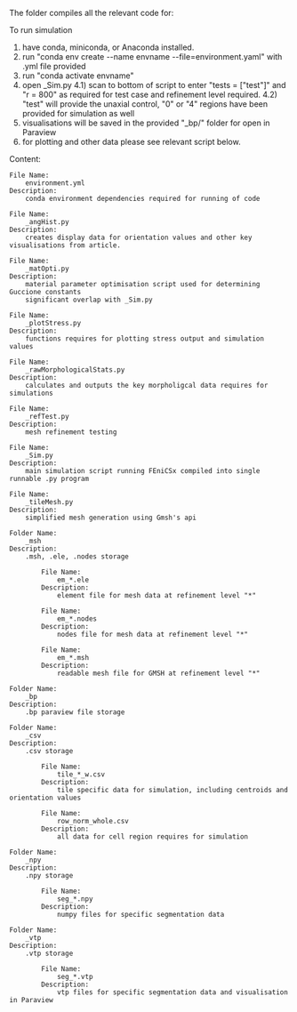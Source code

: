The folder compiles all the relevant code for:

To run simulation

1) have conda, miniconda, or Anaconda installed.
2) run "conda env create --name envname --file=environment.yaml" with .yml file provided
3) run "conda activate envname"
4) open _Sim.py
    4.1) scan to bottom of script to enter "tests = ["test"]" and "r = 800" as required for
            test case and refinement level required. 
    4.2) "test" will provide the unaxial control, "0" or "4" regions have been provided for
            simulation as well
5) visualisations will be saved in the provided "_bp/" folder for open in Paraview
6) for plotting and other data please see relevant script below.

Content:

    File Name: 
        environment.yml
    Description:
        conda environment dependencies required for running of code

    File Name: 
        _angHist.py
    Description:
        creates display data for orientation values and other key visualisations from article.

    File Name: 
        _matOpti.py
    Description:
        material parameter optimisation script used for determining Guccione constants 
        significant overlap with _Sim.py

    File Name: 
        _plotStress.py
    Description:
        functions requires for plotting stress output and simulation values

    File Name: 
        _rawMorphologicalStats.py
    Description: 
        calculates and outputs the key morpholigcal data requires for simulations

    File Name: 
        _refTest.py
    Description:
        mesh refinement testing 

    File Name: 
        _Sim.py
    Description:
        main simulation script running FEniCSx compiled into single runnable .py program

    File Name: 
        _tileMesh.py
    Description:
        simplified mesh generation using Gmsh's api

    Folder Name: 
        _msh
    Description:
        .msh, .ele, .nodes storage

            File Name: 
                em_*.ele
            Description:
                element file for mesh data at refinement level "*"

            File Name: 
                em_*.nodes
            Description:
                nodes file for mesh data at refinement level "*"

            File Name: 
                em_*.msh
            Description:
                readable mesh file for GMSH at refinement level "*"

    Folder Name: 
        _bp
    Description:
        .bp paraview file storage

    Folder Name: 
        _csv
    Description:
        .csv storage

            File Name: 
                tile_*_w.csv
            Description:
                tile specific data for simulation, including centroids and orientation values

            File Name: 
                row_norm_whole.csv
            Description:
                all data for cell region requires for simulation

    Folder Name: 
        _npy
    Description:
        .npy storage

            File Name: 
                seg_*.npy
            Description:
                numpy files for specific segmentation data

    Folder Name: 
        _vtp
    Description:
        .vtp storage

            File Name: 
                seg_*.vtp
            Description:
                vtp files for specific segmentation data and visualisation in Paraview




